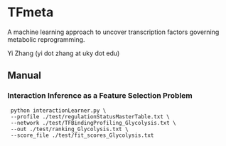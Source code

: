 # TFmeta
A machine learning approach to uncover transcription factors governing metabolic reprogramming.

Yi Zhang (yi dot zhang at uky dot edu)

## Manual

### Interaction Inference as a Feature Selection Problem

```
 python interactionLearner.py \
 --profile ./test/regulationStatusMasterTable.txt \
 --network ./test/TFBindingProfiling_Glycolysis.txt \
 --out ./test/ranking_Glycolysis.txt \
 --score_file ./test/fit_scores_Glycolysis.txt
```